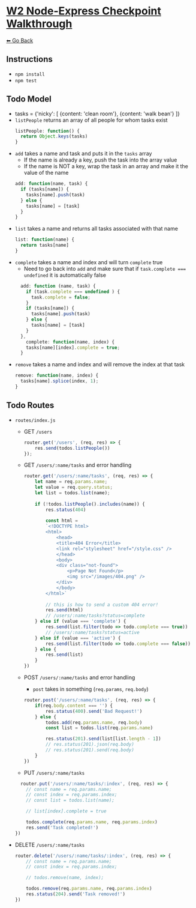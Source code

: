 # [W2 Node-Express Checkpoint Walkthrough](https://github.com/FullstackAcademy/Checkpoint-Node-Express)
[⬅ Go Back](./walkthrough-directory.md)

## Instructions
- `npm install`
- `npm test`

## Todo Model
- tasks = {'nicky': [
    {content: 'clean room'}, 
    {content: 'walk bean'}
  ]}
- `listPeople` returns an array of all people for whom tasks exist
  ```Javascript
  listPeople: function() {
    return Object.keys(tasks)
  }
  ```
- `add` takes a name and task and puts it in the `tasks` array
  - If the name is already a key, push the task into the array value
  - If the name is NOT a key, wrap the task in an array and make it the value of the name
  ```Javascript
  add: function(name, task) {
    if (tasks[name]) {
      tasks[name].push(task)
    } else {
      tasks[name] = [task]
    }
  }
  ```
- `list` takes a name and returns all tasks associated with that name
  ```Javascript
  list: function(name) {
    return tasks[name]
  }
  ```
- `complete` takes a name and index and will turn `complete` true
  - Need to go back into `add` and make sure that if `task.complete === undefined` it is automatically false
  ```Javascript
    add: function (name, task) {
      if (task.complete === undefined ) {
        task.complete = false;
      }
      if (tasks[name]) {
        tasks[name].push(task)
      } else {
        tasks[name] = [task]
      }
    },
      complete: function(name, index) {
      tasks[name][index].complete = true;
    }
    ```
- `remove` takes a name and index and will remove the index at that task
  ```Javascript
  remove: function(name, index) {
    tasks[name].splice(index, 1);
  }
  ```

## Todo Routes
- `routes/index.js`
  - GET `/users`
    ```Javascript
    router.get('/users', (req, res) => {
        res.send(todos.listPeople())
    });
    ```
  - GET `/users/:name/tasks` and error handling
    ```Javascript
    router.get('/users/:name/tasks', (req, res) => {
        let name = req.params.name;
        let value = req.query.status;
        let list = todos.list(name);
        
        if (!todos.listPeople().includes(name)) {
            res.status(404)
            
            const html =
            `<!DOCTYPE html>
            <html>
                <head>
                <title>404 Error</title>
                <link rel="stylesheet" href="/style.css" />
                </head>
                <body>
                <div class="not-found">
                    <p>Page Not Found</p>
                    <img src="/images/404.png" />
                </div>
                </body>
            </html>`
            
            // this is how to send a custom 404 error!
            res.send(html)
            // /users/:name/tasks?status=complete
        } else if (value === 'complete') {
            res.send(list.filter(todo => todo.complete === true))
            // /users/:name/tasks?status=active
        } else if (value === 'active') {
            res.send(list.filter(todo => todo.complete === false))
        } else {
            res.send(list)
        }
    })
    ```
  - POST `/users/:name/tasks` and error handling
    - `post` takes in something (`req.params`, `req.body`)
    ```Javascript
    router.post('/users/:name/tasks', (req, res) => {
        if(req.body.content === '') {
            res.status(400).send('Bad Request!')
        } else {
            todos.add(req.params.name, req.body)
            const list = todos.list(req.params.name)

            res.status(201).send(list[list.length - 1])
            // res.status(201).json(req.body)
            // res.status(201).send(req.body)
        }
    })
    ```

  - PUT `/users/:name/tasks`
  ```Javascript
    router.put('/users/:name/tasks/:index', (req, res) => {
      // const name = req.params.name;
      // const index = req.params.index;
      // const list = todos.list(name);

      // list[index].complete = true

      todos.complete(req.params.name, req.params.index)
      res.send('Task completed!')
  })
  ```
- DELETE `/users/:name/tasks`
  ```Javascript
  router.delete('/users/:name/tasks/:index', (req, res) => {
      // const name = req.params.name;
      // const index = req.params.index;

      // todos.remove(name, index);

      todos.remove(req.params.name, req.params.index)
      res.status(204).send('Task removed!')
  })
  ```